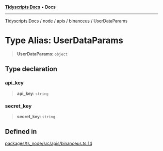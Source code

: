 [**Tidyscripts Docs**](../../../../../../../README.md) • **Docs**

***

[Tidyscripts Docs](../../../../../../../globals.md) / [node](../../../../../README.md) / [apis](../../../README.md) / [binanceus](../README.md) / UserDataParams

# Type Alias: UserDataParams

> **UserDataParams**: `object`

## Type declaration

### api\_key

> **api\_key**: `string`

### secret\_key

> **secret\_key**: `string`

## Defined in

[packages/ts\_node/src/apis/binanceus.ts:14](https://github.com/sheunaluko/tidyscripts/blob/master/packages/ts_node/src/apis/binanceus.ts#L14)
